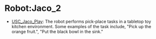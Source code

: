 # Robot:Jaco_2

- [USC_Jaco_Play](oed-playground/tree/master/pages/datasets/jaco_p.md): The robot performs pick-place tasks in a tabletop toy kitchen environment. Some examples of the task include, "Pick up the orange fruit.", "Put the black bowl in the sink."